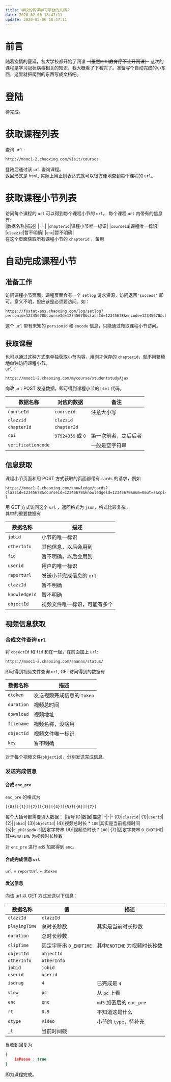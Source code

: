 ```yaml
---
title: 学校的网课学习平台的文档？
date: 2020-02-06 18:47:11
update: 2020-02-06 18:47:11
---
```


# 前言
随着疫情的蔓延，各大学校都开始了网课 ~~（虽然四川教育厅不让开网课）~~ 这次的课程是学习冠状病毒相关的知识，我大概看了下看完了。准备写个自动完成的小东西，这里就把爬到的东西写成文档吧。

# 登陆
待完成。

# 获取课程列表
查询 `url` :
```
http://mooc1-2.chaoxing.com/visit/courses
```
登陆后通过该 `url` 查询课程。  
返回形式是 `html`, 实际上用正则表达式就可以很方便地查到每个课程的 `url`。

# 获取课程小节列表
访问每个课程的 `url` 可以得到每个课程小节的 `url`。
每个课程 `url` 内带有的信息有:  
|数据名称|描述|
|-|-|
|`chapterid`|课程小节唯一标识|
|`courseid`|课程唯一标识|
|`clazzid`|暂不明确|
|`enc`|暂不明确|  
在这个页面获取所有课程小节的 `chapterid` ，备用

# 自动完成课程小节

## 准备工作
访问课程小节页面，课程页面会有一个 `setlog` 请求资源，访问返回`'success'` 即可。意义不明，但应该是必须要访问。如：
```
https://fystat-ans.chaoxing.com/log/setlog?personid=12345678&courseId=12345678&classId=12345678&encode=12345678&chapterId=12345678
```
这个 `url` 带有未知的 `persionid` 和 `encode` 信息，只能通过爬取课程小节访问。

## 获取课程
也可以通过这种方式来单独获取小节内容，用刚才保存的 `chapterid`，就不用繁琐地单独访问课程小节。  
`url` :
```
https://mooc1-2.chaoxing.com/mycourse/studentstudyAjax 
```
向改 `url` POST 发送数据，即可得到课程小节的 `html` 代码。

数据名称|对应的数据|备注
-|-|-
`courseId`|`courseid`|注意大小写
`clazzid`|`clazzid`|
`chapterId`|`chapterId`|
`cpi`|`97924359` 或 `0`|第一次前者，之后后者
`verificationcode` ||一般是空字符串

## 信息获取
课程小节页面和用 POST 方式获取的页面都带有 `cards` 的请求，例如
```
https://mooc1-2.chaoxing.com/knowledge/cards?clazzid=12345678&courseid=12345678&knowledgeid=12345678&num=0&ut=s&cpi=0&v=20160407-1
```

用 GET 方式访问这个 `url` ，返回格式为 `json`，格式比较复杂。  
其中的重要数据有

|数据名称|描述|
-|-
`jobid`|小节的唯一标识
`otherInfo`|其他信息，以后会用到
`fid`|暂不明确，以后会用到
`userid`|用户的唯一标识
`reportUrl`|发送小节完成信息的 `url`
`clazzId`|暂不明确
`knowledgeid`|暂不明确
`objectId`|视频文件唯一标识，可能有多个

## 视频信息获取
### 合成文件查询 `url`

将 `objectId` 和 `fid` 和在一起，在前面加上 `url`: 
```
https://mooc1-2.chaoxing.com/ananas/status/
```
即可得到视频文件查询 `url`, GET访问得到的数据有

|数据名称|描述|
-|-
`dtoken`|发送视频完成信息的 `token`
`duration`|视频总时间
`download`|视频地址
`filename`|视频名称，没啥用
`objectId`|视频文件唯一标识
`key`|暂不明确

对于每个视频文件(`objectId`)，分别发送完成信息。

### 发送完成信息
#### 合成 `enc_pre`
`enc_pre` 的格式为 
```
[{0}][{1}][{2}][{3}][{4}][{5}][{6}][{7}]
```
每个大括号都需要填入数据：
|括号 ID|数据|描述|
-|-|-
{0}|`clazzid`|
{1}|`userid`|
{2}|`jobid`|
{3}|`objectId`|
{4}|视频总时长 * `100`|其实是当前视频时间
{5}|`d_yHJ!$pdA~5`|固定字符串
{6}|视频总时长 * `100`|
{7}|固定字符串 `0_ENDTIME`|其中`ENDTIME` 为视频时长秒数

对 `enc_pre` 进行 `md5` 加密得到 `enc`。


#### 合成完成信息 `url`
`url` = `reportUrl` + `dtoken`

#### 发送信息
向该 url 以 GET 方式发送以下信息：

|数据名称|值|描述
-|-|-
`clazzId`|`clazzId`
`playingTime`|总时长秒数|其实是当前时长秒数
`duration`|总时长秒数|
`clipTime`|固定字符串 `0_ENDTIME`|其中`ENDTIME` 为视频时长秒数
`objectId`|`objectId`|
`otherInfo`|`otherInfo`|
`jobid`|`jobid`|
`userid`|`userid`|
`isdrag`|`4`|已完成是 `4`
 `view`|`pc`|从 `pc` 上看
`enc`|`enc`|`md5` 加密后的 `enc_pre`
`rt`|`0.9`|不知道这是什么
`dtype`|`Video`|小节的 `type`，待补充
`_t`|当前时间戳|

当收到回复为
```json
{
    isPasse : true
}
```
即为课程完成。